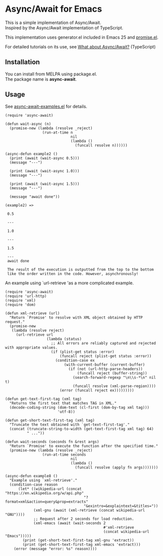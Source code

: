 Async/Await for Emacs
=====================

This is a simple implementation of Async/Await.  
Inspired by the Async/Await implementation of TypeScript.

This implementation uses generator.el included in Emacs 25 and [promise.el](https://github.com/chuntaro/emacs-promise).

For detailed tutorials on its use, see [What about Async/Await?](https://devblogs.microsoft.com/typescript/what-about-async-await/) (TypeScript)

Installation
------------

You can install from MELPA using package.el.  
The package name is **async-await**.

Usage
-----

See [async-await-examples.el](https://github.com/chuntaro/emacs-async-await/blob/master/examples/async-await-examples.el) for details.


```emacs-lisp
(require 'async-await)

(defun wait-async (n)
  (promise-new (lambda (resolve _reject)
                 (run-at-time n
                              nil
                              (lambda ()
                                (funcall resolve n))))))

(async-defun example2 ()
  (print (await (wait-async 0.5)))
  (message "---")

  (print (await (wait-async 1.0)))
  (message "---")

  (print (await (wait-async 1.5)))
  (message "---")

  (message "await done"))

(example2) =>

 0.5

 ---

 1.0

 ---

 1.5

 ---
 await done

 The result of the execution is outputted from the top to the bottom
 like the order written in the code. However, asynchronously!
```

An example using `url-retrieve 'as a more complicated example.

```emacs-lisp
(require 'async-await)
(require 'url-http)
(require 'xml)
(require 'dom)

(defun xml-retrieve (url)
  "Return `Promise' to resolve with XML object obtained by HTTP request."
  (promise-new
   (lambda (resolve reject)
     (url-retrieve url
                   (lambda (status)
                     ;; All errors are reliably captured and rejected with appropriate values.
                     (if (plist-get status :error)
                         (funcall reject (plist-get status :error))
                       (condition-case ex
                           (with-current-buffer (current-buffer)
                             (if (not (url-http-parse-headers))
                                 (funcall reject (buffer-string))
                               (search-forward-regexp "\n\\s-*\n" nil t)
                               (funcall resolve (xml-parse-region))))
                         (error (funcall reject ex)))))))))

(defun get-text-first-tag (xml tag)
  "Returns the first text that matches TAG in XML."
  (decode-coding-string (dom-text (cl-first (dom-by-tag xml tag)))
                        'utf-8))

(defun get-short-text-first-tag (xml tag)
  "Truncate the text obtained with `get-text-first-tag'."
  (concat (truncate-string-to-width (get-text-first-tag xml tag) 64)
          " ..."))

(defun wait-seconds (seconds fn &rest args)
  "Return `Promise' to execute the function after the specified time."
  (promise-new (lambda (resolve _reject)
                 (run-at-time seconds
                              nil
                              (lambda ()
                                (funcall resolve (apply fn args)))))))

(async-defun example8 ()
  "Example using `xml-retrieve'."
  (condition-case reason
      (let* ((wikipedia-url (concat "https://en.wikipedia.org/w/api.php"
                                    "?format=xml&action=query&prop=extracts"
                                    "&exintro=&explaintext=&titles="))
             (xml-gnu (await (xml-retrieve (concat wikipedia-url "GNU"))))
             ;; Request after 2 seconds for load reduction.
             (xml-emacs (await (wait-seconds 2
                                             #'xml-retrieve
                                             (concat wikipedia-url "Emacs")))))
        (print (get-short-text-first-tag xml-gnu 'extract))
        (print (get-short-text-first-tag xml-emacs 'extract)))
    (error (message "error: %s" reason))))
```
